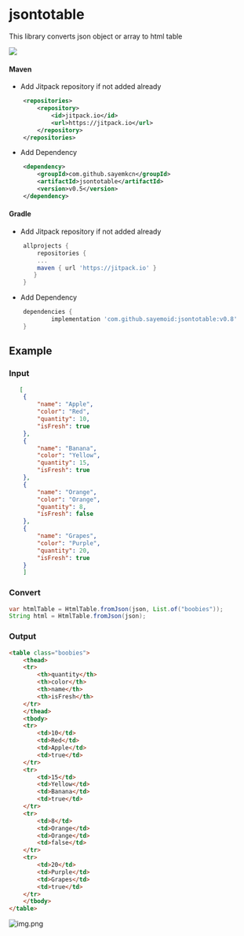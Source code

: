 # jsontotable
This library converts json object or array to html table

[![](https://jitpack.io/v/sayemkcn/jsontotable.svg)](https://jitpack.io/#sayemkcn/jsontotable)

#### Maven
* Add Jitpack repository if not added already
```xml
    <repositories>
        <repository>
            <id>jitpack.io</id>
            <url>https://jitpack.io</url>
        </repository>
    </repositories>

```
* Add Dependency
```xml
    <dependency>
        <groupId>com.github.sayemkcn</groupId>
        <artifactId>jsontotable</artifactId>
        <version>v0.5</version>
    </dependency>
```

#### Gradle
* Add Jitpack repository if not added already
```groovy
	allprojects {
 	    repositories {
		...
		maven { url 'https://jitpack.io' }
	   }
	}
```
* Add Dependency
```groovy
	dependencies {
	        implementation 'com.github.sayemoid:jsontotable:v0.8'
	}
```

## Example

### Input
```json
   [
	{
        "name": "Apple",
        "color": "Red",
        "quantity": 10,
        "isFresh": true
	},
	{
        "name": "Banana",
        "color": "Yellow",
        "quantity": 15,
        "isFresh": true
	},
	{
        "name": "Orange",
        "color": "Orange",
        "quantity": 8,
        "isFresh": false
	},
	{
        "name": "Grapes",
        "color": "Purple",
        "quantity": 20,
        "isFresh": true
	}
    ]
```

### Convert
```java
var htmlTable = HtmlTable.fromJson(json, List.of("boobies"));
String html = HtmlTable.fromJson(json);
```

### Output
```html
<table class="boobies">
    <thead>
    <tr>
        <th>quantity</th>
        <th>color</th>
        <th>name</th>
        <th>isFresh</th>
    </tr>
    </thead>
    <tbody>
    <tr>
        <td>10</td>
        <td>Red</td>
        <td>Apple</td>
        <td>true</td>
    </tr>
    <tr>
        <td>15</td>
        <td>Yellow</td>
        <td>Banana</td>
        <td>true</td>
    </tr>
    <tr>
        <td>8</td>
        <td>Orange</td>
        <td>Orange</td>
        <td>false</td>
    </tr>
    <tr>
        <td>20</td>
        <td>Purple</td>
        <td>Grapes</td>
        <td>true</td>
    </tr>
    </tbody>
</table>

```

![img.png](img.png)



